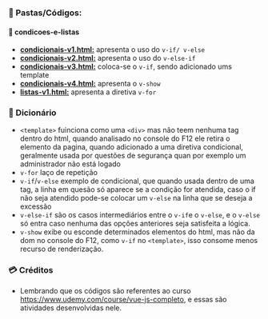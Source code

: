 ### :scroll: Pastas/Códigos:
#### :open_file_folder: condicoes-e-listas
- **[condicionais-v1.html:](https://github.com/TheJessicaBohn/VueJS/blob/master/condicoes-e-listas/condicionais-v1.html)** apresenta o uso do `v-if/ v-else` 
- **[condicionais-v2.html:](https://github.com/TheJessicaBohn/VueJS/blob/master/condicoes-e-listas/condicionais-v2.html)** apresenta o uso do `v-else-if`
- **[condicionais-v3.html:](https://github.com/TheJessicaBohn/VueJS/blob/master/condicoes-e-listas/condicionais-v3.html)** coloca-se o `v-if`, sendo adicionado ums template
- **[condicionais-v4.html:](https://github.com/TheJessicaBohn/VueJS/blob/master/condicoes-e-listas/condicionais-v4.html)** apresenta o `v-show`
- **[listas-v1.html:](https://github.com/TheJessicaBohn/VueJS/blob/master/condicoes-e-listas/listas-v1.html)** apresenta a diretiva `v-for`
### :book: Dicionário
- `<template>` fuinciona como uma `<div>` mas não teem nenhuma tag dentro do html, quando analisado no console do F12 ele retira o elemento da pagina, quando adicionado a uma diretiva condicional, geralmente usada por questões de segurança quan por exemplo um administrador não está logado
- `v-for` laço de repetição
- `v-if`/`v-else` exemplo de condicional, que quando usada dentro de uma tag, a linha em quesão só aparece se a condição for atendida, caso o if não seja atendido pode-se colocar um `v-else` na linha que se deseja a excessão
- `v-else-if` são os casos intermediários entre o `v-if`e o `v-else`, e o `v-else` só entra caso nenhuma das opções anteriores seja satisfeita a lógica.
- `v-show` exibe ou esconde determinados elementos do html, mas não da dom no console do F12, como `v-if` no `<template>`, isso consome menos recurso de renderização.
### :credit_card: Créditos
- Lembrando que os códigos são referentes ao curso  https://www.udemy.com/course/vue-js-completo, e essas são atividades desenvolvidas nele.

